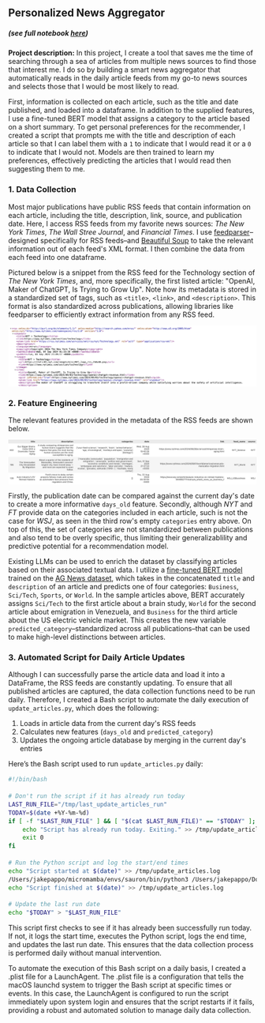 ## Personalized News Aggregator
##### (see full notebook [here](/docs/news_agg.html))  
  
  
**Project description:** In this project, I create a tool that saves me the time of searching through a sea of articles from multiple news sources to find those that interest me. I do so by building a smart news aggregator that automatically reads in the daily article feeds from my go-to news sources and selects those that I would be most likely to read.

First, information is collected on each article, such as the title and date published, and loaded into a dataframe. In addition to the supplied features, I use a fine-tuned BERT model that assigns a category to the article based on a short summary. To get personal preferences for the recommender, I created a script that prompts me with the title and description of each article so that I can label them with a `1` to indicate that I would read it or a `0` to indicate that I would not. Models are then trained to learn my preferences, effectively predicting the articles that I would read then suggesting them to me.

### 1. Data Collection

Most major publications have public RSS feeds that contain information on each article, including the title, description, link, source, and  publication date. Here, I access RSS feeds from my favorite news sources: *The New York Times*, *The Wall Stree Journal*, and *Financial Times*. I use [feedparser](https://feedparser.readthedocs.io/en/latest/)–designed specifically for RSS feeds–and [Beautiful Soup](https://beautiful-soup-4.readthedocs.io/en/latest/) to take the relevant information out of each feed's XML format. I then combine the data from each feed into one dataframe.  

Pictured below is a snippet from the RSS feed for the Technology section of *The New York Times*, and, more specifically, the first listed article: "OpenAI, Maker of ChatGPT, Is Trying to Grow Up". Note how its metadata is stored in a standardized set of tags, such as `<title>`, `<link>`, and `<description>`. This format is also standardized across publications, allowing libraries like feedparser to efficiently extract information from any RSS feed.

<img src="images/nyt_rss.png" style="display: block; margin: 0 auto;"/>

### 2. Feature Engineering

The relevant features provided in the metadata of the RSS feeds are shown below.

<img src="images/sample_df.png" style="display: block; margin: 0 auto;"/>

Firstly, the publication date can be compared against the current day's date to create a more informative `days_old` feature. Secondly, although *NYT* and *FT* provide data on the categories included in each article, such is not the case for *WSJ*, as seen in the third row's empty `categories` entry above. On top of this, the set of categories are not standardized between publications and also tend to be overly specific, thus limiting their generalizablility and predictive potential for a recommendation model.  
  
Existing LLMs can be used to enrich the dataset by classifying articles based on their associated textual data. I utilize a [fine-tuned BERT model](https://huggingface.co/fabriceyhc/bert-base-uncased-ag_news) trained on the [AG News dataset](https://huggingface.co/datasets/fancyzhx/ag_news), which takes in the concatenated `title` and `description` of an article and predicts one of four categories: `Business`, `Sci/Tech`, `Sports`, or `World`. In the sample articles above, BERT accurately assigns `Sci/Tech` to the first article about a brain study, `World` for the second article about emigration in Venezuela, and `Business` for the third article about the US electric vehicle market. This creates the new variable `predicted_category`–standardized across all publications–that can be used to make high-level distinctions between articles.
  
  
### 3. Automated Script for Daily Article Updates

Although I can successfully parse the article data and load it into a DataFrame, the RSS feeds are constantly updating. To ensure that all published articles are captured, the data collection functions need to be run daily. Therefore, I created a Bash script to automate the daily execution of `update_articles.py`, which does the following:  
   1) Loads in article data from the current day's RSS feeds  
   2) Calculates new features (`days_old` and `predicted_category`)  
   3) Updates the ongoing article database by merging in the current day's entries 

Here’s the Bash script used to run `update_articles.py` daily:
```bash
#!/bin/bash

# Don't run the script if it has already run today
LAST_RUN_FILE="/tmp/last_update_articles_run"
TODAY=$(date +%Y-%m-%d)
if [ -f "$LAST_RUN_FILE" ] && [ "$(cat $LAST_RUN_FILE)" == "$TODAY" ]; then
    echo "Script has already run today. Exiting." >> /tmp/update_articles.log
    exit 0
fi

# Run the Python script and log the start/end times
echo "Script started at $(date)" >> /tmp/update_articles.log
/Users/jakepappo/micromamba/envs/sauron/bin/python3 /Users/jakepappo/Documents/Stuff/Projects/news_agg/update_articles.py >> /tmp/update_articles.log 2>&1
echo "Script finished at $(date)" >> /tmp/update_articles.log

# Update the last run date
echo "$TODAY" > "$LAST_RUN_FILE"
```

This script first checks to see if it has already been successfully run today. If not, it logs the start time, executes the Python script, logs the end time, and updates the last run date. This ensures that the data collection process is performed daily without manual intervention.  

To automate the execution of this Bash script on a daily basis, I created a .plist file for a LaunchAgent. The .plist file is a configuration that tells the macOS launchd system to trigger the Bash script at specific times or events. In this case, the LaunchAgent is configured to run the script immediately upon system login and ensures that the script restarts if it fails, providing a robust and automated solution to manage daily data collection.

